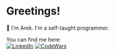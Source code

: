 # Greetings!

:wave: I'm Arek. I'm a self-taught programmer.  
<!---
:computer: I'm currenty learning C#. Looking forward to become a software developer one day!  
:swimmer: :bike: :runner: In my free time I try my best at swimming, cycling and running.  
--->


<!--- icons: 40x40 --->
<!---
Languages and tech stack: (tech stack or tools?)


![cs](https://user-images.githubusercontent.com/98057823/228654478-862b65a2-9b92-4cf9-8e56-efb4bf2ae58b.png)
![python](https://user-images.githubusercontent.com/98057823/229371862-b768fae7-6876-4296-8034-0862bfa11d8a.png)
![vs](https://user-images.githubusercontent.com/98057823/229372049-5f9f0a95-7b2d-42ea-850b-30ee3ff094b6.png)
![vscode](https://user-images.githubusercontent.com/98057823/229372152-d7d70c9a-6278-4e27-8472-c2cf6408035b.png)
![cpp](https://user-images.githubusercontent.com/98057823/229372330-303cd855-fc23-47ef-9ff7-c97b7dbf6426.png)
--->



<!--- icons: 40x40 --->
You can find me here:  
[![LinkedIn](https://user-images.githubusercontent.com/98057823/208238608-54e3bfff-23a2-4716-a42f-1f7a04860b2b.png)](https://www.linkedin.com/in/arekjg/)
[![CodeWars](https://user-images.githubusercontent.com/98057823/208774875-f3fa5b2c-ab07-4c98-84a3-a5e5a49cd8db.png)](https://www.codewars.com/users/arekjg)


<!---
[![GitHub Streak](https://streak-stats.demolab.com?user=arekjg&theme=dark&border_radius=5)](#) [![Top Langs](https://github-readme-stats.vercel.app/api/top-langs/?username=arekjg&theme=dark&layout=compact&langs_count=10)](#)
--->
<!--- (https://git.io/streak-stats) --->
<!--- (https://github.com/anuraghazra/github-readme-stats) --->


<!---
![](./profile-3d-contrib/profile-night-rainbow.svg)
--->
